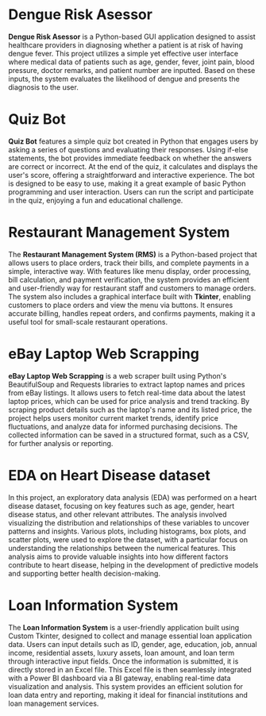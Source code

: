 # Dengue Risk Asessor
**Dengue Risk Asessor** is a Python-based GUI application designed to assist healthcare providers in diagnosing whether a patient is at risk of having dengue fever. This project utilizes a simple yet effective user interface where medical data of patients such as age, gender, fever, joint pain, blood pressure, doctor remarks, and patient number are inputted. Based on these inputs, the system evaluates the likelihood of dengue and presents the diagnosis to the user.
# Quiz Bot
**Quiz Bot** features a simple quiz bot created in Python that engages users by asking a series of questions and evaluating their responses. Using if-else statements, the bot provides immediate feedback on whether the answers are correct or incorrect. At the end of the quiz, it calculates and displays the user's score, offering a straightforward and interactive experience. The bot is designed to be easy to use, making it a great example of basic Python programming and user interaction. Users can run the script and participate in the quiz, enjoying a fun and educational challenge.
# Restaurant Management System
The **Restaurant Management System (RMS)** is a Python-based project that allows users to place orders, track their bills, and complete payments in a simple, interactive way. With features like menu display, order processing, bill calculation, and payment verification, the system provides an efficient and user-friendly way for restaurant staff and customers to manage orders. The system also includes a graphical interface built with **Tkinter**, enabling customers to place orders and view the menu via buttons. It ensures accurate billing, handles repeat orders, and confirms payments, making it a useful tool for small-scale restaurant operations.
# eBay Laptop Web Scrapping
**eBay Laptop Web Scrapping** is a web scraper built using Python's BeautifulSoup and Requests libraries to extract laptop names and prices from eBay listings. It allows users to fetch real-time data about the latest laptop prices, which can be used for price analysis and trend tracking. By scraping product details such as the laptop's name and its listed price, the project helps users monitor current market trends, identify price fluctuations, and analyze data for informed purchasing decisions. The collected information can be saved in a structured format, such as a CSV, for further analysis or reporting.
# EDA on Heart Disease dataset
In this project, an exploratory data analysis (EDA) was performed on a heart disease dataset, focusing on key features such as age, gender, heart disease status, and other relevant attributes. The analysis involved visualizing the distribution and relationships of these variables to uncover patterns and insights. Various plots, including histograms, box plots, and scatter plots, were used to explore the dataset, with a particular focus on understanding the relationships between the numerical features. This analysis aims to provide valuable insights into how different factors contribute to heart disease, helping in the development of predictive models and supporting better health decision-making.
# Loan Information System
The **Loan Information System** is a user-friendly application built using Custom Tkinter, designed to collect and manage essential loan application data. Users can input details such as ID, gender, age, education, job, annual income, residential assets, luxury assets, loan amount, and loan term through interactive input fields. Once the information is submitted, it is directly stored in an Excel file. This Excel file is then seamlessly integrated with a Power BI dashboard via a BI gateway, enabling real-time data visualization and analysis. This system provides an efficient solution for loan data entry and reporting, making it ideal for financial institutions and loan management services.
